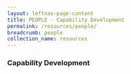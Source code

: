 ```yaml
---
layout: leftnav-page-content
title: PEOPLE - Capability Development
permalink: /resources/people/
breadcrumb: people
collection_name: resources
---
```



### Capability Development
